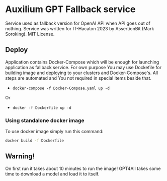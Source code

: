 
# Auxilium GPT Fallback service

Service used as fallback version for OpenAI API when API goes out of nothing.
    Service was written for IT-Hacaton 2023 by AssertionBit (Mark Soroking).
    MIT License.

## Deploy

Application contains Docker-Compose which will be enough for launching 
    application as fallback service. For own purpose You may use Dockefile for
    building image and deploying to your clusters and Docker-Compose's.
    All steps are automated and You not required in special items beside that.

* `docker-compose -f Docker-Compose.yaml up -d`

Or

* `docker -f Dockerfile up -d`

### Using standalone docker image

To use docker image simply run this command:

```sh
docker build -f Dockerfile
```

## Warning!

On first run it takes about 10 minutes to run the image! GPT4All takes some 
    time to download a model and load it to itself.

